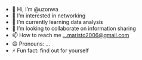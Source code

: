 - 👋 Hi, I’m @uzonwa
- 👀 I’m interested in networking
- 🌱 I’m currently learning data analysis
- 💞️ I’m looking to collaborate on information sharing
- 📫 How to reach me ...maristo2006@gmail.com
- 😄 Pronouns: ...
- ⚡ Fun fact: find out for yourself

<!---
uzonwa/uzonwa is a ✨ special ✨ repository because its `README.md` (this file) appears on your GitHub profile.
You can click the Preview link to take a look at your changes.
--->
